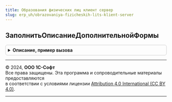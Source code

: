 ```yaml
---
title: Образования физических лиц клиент сервер
slug: erp_uh/obrazovaniya-fizicheskih-lits-klient-server
---
```



## ЗаполнитьОписаниеДополнительнойФормы
<details style="margin: 1em 0; padding: 0.5em; border: 1px solid #ccc; border-radius: 6px;">

<summary style="font-weight: bold; cursor: pointer;">Описание, пример вызова</summary>

```bsl

Процедура ЗаполнитьОписаниеДополнительнойФормы(ОписаниеФормы, ИмяОткрываемойФормы) Экспорт
```

Пример вызова
```bsl
ОбразованияФизическихЛицКлиентСервер.ЗаполнитьОписаниеДополнительнойФормы(ОписаниеФормы, ИмяОткрываемойФормы) 
```
</details>

---

© 2024, **ООО 1С-Софт**  
Все права защищены. Эта программа и сопроводительные материалы предоставляются  
в соответствии с условиями лицензии [Attribution 4.0 International (CC BY 4.0)](https://creativecommons.org/licenses/by/4.0/legalcode).

---
